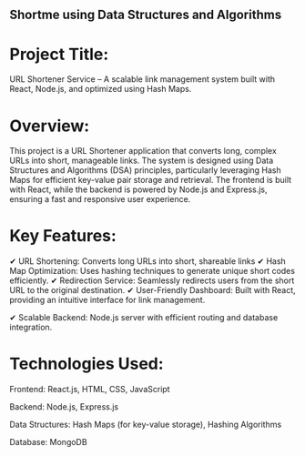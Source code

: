 ## Shortme using Data Structures and Algorithms

# Project Title:

URL Shortener Service – A scalable link management system built with React, Node.js, and optimized using Hash Maps.

# Overview:

This project is a URL Shortener application that converts long, complex URLs into short, manageable links. The system is designed using Data Structures and Algorithms (DSA) principles, particularly leveraging Hash Maps for efficient key-value pair storage and retrieval. The frontend is built with React, while the backend is powered by Node.js and Express.js, ensuring a fast and responsive user experience.

# Key Features:

✔ URL Shortening: Converts long URLs into short, shareable links
✔ Hash Map Optimization: Uses hashing techniques to generate unique short codes efficiently.
✔ Redirection Service: Seamlessly redirects users from the short URL to the original destination.
✔ User-Friendly Dashboard: Built with React, providing an intuitive interface for link management.

✔ Scalable Backend: Node.js server with efficient routing and database integration.

# Technologies Used:

Frontend: React.js, HTML, CSS, JavaScript

Backend: Node.js, Express.js

Data Structures: Hash Maps (for key-value storage), Hashing Algorithms

Database: MongoDB
